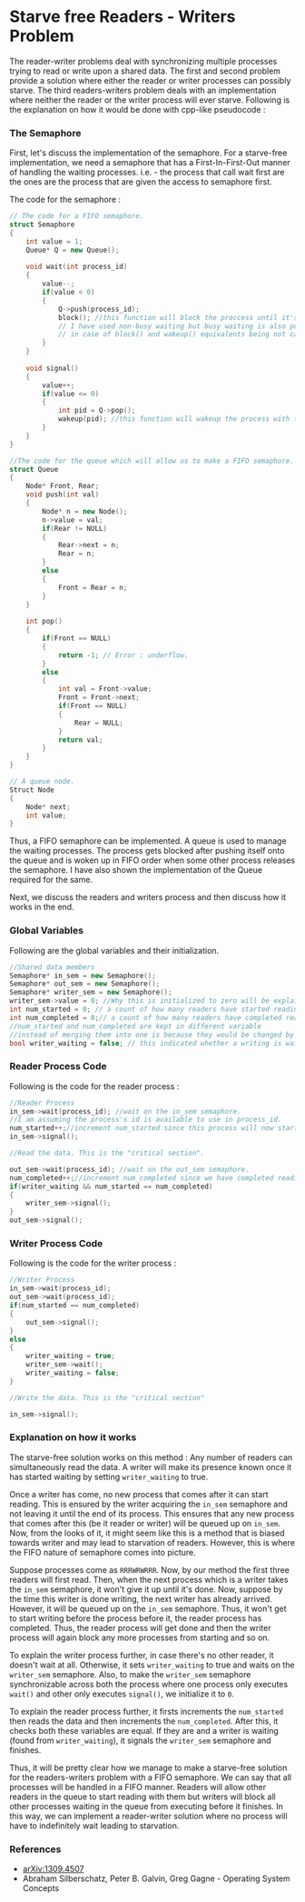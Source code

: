 # Starve free Readers - Writers Problem



The reader-writer problems deal with synchronizing multiple processes trying to read or write upon a shared data. The first and second problem provide a solution where either the reader or writer processes can possibly starve. The third readers-writers problem deals with an implementation where neither the reader or the writer process will ever starve. Following is the explanation on how it would be done with cpp-like pseudocode :

### The Semaphore

First, let's discuss the implementation of the semaphore. For a starve-free implementation, we need a semaphore that has a First-In-First-Out manner of handling the waiting processes. i.e. - the process that call wait first are the ones are the process that are given the access to semaphore first. 

The code for the semaphore :

```cpp
// The code for a FIFO semaphore.
struct Semaphore
{
    int value = 1;
    Queue* Q = new Queue();
    
    void wait(int process_id)
    {
        value--;
        if(value < 0)
        {
            Q->push(process_id);
            block(); //this function will block the proccess until it's woken up.
            // I have used non-busy waiting but busy waiting is also possible 
            // in case of block() and wakeup() equivalents being not callable or available in the language.
        }
    }
    
    void signal()
    {
        value++;
        if(value <= 0)
        {
            int pid = Q->pop();
            wakeup(pid); //this function will wakeup the process with the given pid.
        }
    }
}

//The code for the queue which will allow us to make a FIFO semaphore.
struct Queue
{
    Node* Front, Rear;
   	void push(int val)
    {
        Node* n = new Node();
        n->value = val;
        if(Rear != NULL)
        {
            Rear->next = n;
            Rear = n;
        }
        else
        {
            Front = Rear = n;
        }
    }
    
    int pop()
    {
        if(Front == NULL)
        {
            return -1; // Error : underflow.
        }
        else
        {
            int val = Front->value;
            Front = Front->next;
            if(Front == NULL)
            {
                Rear = NULL;
            }
            return val;
        }
    }
}

// A queue node.
Struct Node
{
    Node* next;
    int value;
}
```

Thus, a FIFO semaphore can be implemented. A queue is used to manage the waiting processes. The process gets blocked after pushing itself onto the queue and is woken up in FIFO order when some other process releases the semaphore. I have also shown the implementation of the Queue required for the same. 

Next, we discuss the readers and writers process and then discuss how it works in the end.

### Global Variables

Following are the global variables and their initialization.

```cpp
//Shared data members
Semaphore* in_sem = new Semaphore();
Semaphore* out_sem = new Semaphore();
Semaphore* writer_sem = new Semaphore();
writer_sem->value = 0; //Why this is initialized to zero will be explained later.
int num_started = 0; // a count of how many readers have started reading.
int num_completed = 0;// a count of how many readers have completed reading.
//num_started and num_completed are kept in different variable
//instead of merging them into one is because they would be changed by different semaphores.
bool writer_waiting = false; // this indicated whether a writing is waiting.
```



### Reader Process Code

Following is the code for the reader process :

```cpp
//Reader Process
in_sem->wait(process_id); //wait on the in_sem semaphore.
//I am assuming the process's id is available to use in process_id.
num_started++;//increment num_started since this process will now start reading.
in_sem->signal();

//Read the data. This is the "critical section".

out_sem->wait(process_id); //wait on the out_sem semaphore.
num_completed++;//increment num_completed since we have completed reading.
if(writer_waiting && num_started == num_completed)
{
    writer_sem->signal();
}
out_sem->signal();
```



### Writer Process Code

Following is the code for the writer process : 

```cpp
//Writer Process
in_sem->wait(process_id);
out_sem->wait(process_id);
if(num_started == num_completed)
{
    out_sem->signal();
}
else
{
    writer_waiting = true;
    writer_sem->wait();
    writer_waiting = false;
}

//Write the data. This is the "critical section"

in_sem->signal();
```



### Explanation on how it works

The starve-free solution works on this method : Any number of readers can simultaneously read the data.  A writer will make its presence known once it has started waiting by setting `writer_waiting` to true. 

Once a writer has come, no new process that comes after it can start reading. This is ensured by the writer acquiring the `in_sem` semaphore and not leaving it until the end of its process. This ensures that any new process that comes after this (be it reader or writer) will be queued up on `in_sem`.  Now, from the looks of it, it might seem like this is a method that is biased towards writer and may lead to starvation of readers. However, this is where the FIFO nature of semaphore comes into picture. 

Suppose processes come as `RRRWRWRRR`. Now, by our method the first three readers will first read. Then, when the next process which is a writer takes the `in_sem` semaphore, it won't give it up until it's done. Now, suppose by the time this writer is done writing, the next writer has already arrived. However, it will be queued up on the `in_sem` semaphore. Thus, it won't get to start writing before the process before it, the reader process has completed. Thus, the reader process will get done and then the writer process will again block any more processes from starting and so on.

To explain the writer process further, in case there's no other reader, it doesn't wait at all. Otherwise, it sets `writer_waiting` to true and waits on the `writer_sem` semaphore. Also, to make the `writer_sem` semaphore synchronizable across both the process where one process only executes `wait()` and other only executes `signal()`, we initialize it to `0`.

To explain the reader process further, it firsts increments the `num_started` then reads the data and then increments the `num_completed`. After this, it checks both these variables are equal. If they are and a writer is waiting (found from `writer_waiting`), it signals the `writer_sem` semaphore and finishes.

Thus, it will be pretty clear how we manage to make a starve-free solution for the readers-writers problem with a FIFO semaphore. We can say that all processes will be handled in a FIFO manner. Readers will allow other readers in the queue to start reading with them but writers will block all other processes waiting in the queue from executing before it finishes. In this way, we can implement a reader-writer solution where no process will have to indefinitely wait leading to starvation.

### References

- [arXiv:1309.4507](https://arxiv.org/abs/1309.4507)
- Abraham Silberschatz, Peter B. Galvin, Greg Gagne - Operating System Concepts
